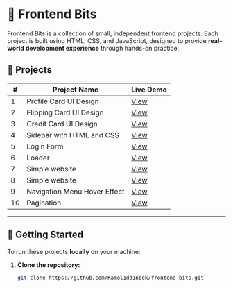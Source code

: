 # 🚀 Frontend Bits  

Frontend Bits is a collection of small, independent frontend projects. Each project is built using HTML, CSS, and JavaScript, designed to provide **real-world development experience** through hands-on practice.  

## 📂 Projects  

| #  | Project Name  | Live Demo  |
|----|-------------|------------|
| 1  | Profile Card UI Design | [View](https://fbit-profile-card.netlify.app/) |
| 2  | Flipping Card UI Design | [View](https://fbit-flipping-card.netlify.app/) |
| 3  | Credit Card UI Design | [View](https://fbit-credit-card.netlify.app/) |
| 4  | Sidebar with HTML and CSS | [View](https://fbit-sidebar.netlify.app/) |
| 5  | Login Form  | [View](https://fbit-login-form.netlify.app/) |
| 6  | Loader  | [View](https://fbit-loader.netlify.app/) |
| 7  | Simple website  | [View](https://fbit-simple-website.netlify.app/) |
| 8  | Simple website  | [View](https://fbit-slider.netlify.app/) |
| 9  | Navigation Menu Hover Effect  | [View](https://fbit-navigation-menu.netlify.app/) |
| 10  | Pagination | [View](https://fbit-pagination.netlify.app/) |
 

---

## 🚀 Getting Started  
To run these projects **locally** on your machine:  
1. **Clone the repository:**  
   ```bash
   git clone https://github.com/Kamol1dd1nbek/frontend-bits.git

